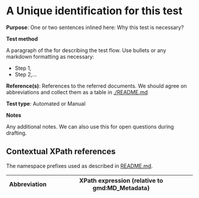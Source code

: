 # A Unique identification for this test

**Purpose**: One or two sentences inlined here: Why this test is necessary?

**Test method**

A paragraph of the for describing the test flow. Use bullets or any markdown formatting as necessary:

* Step 1,
* Step 2,...

**Reference(s)**: References to the referred documents. We should agree on abbreviations and collect them as a table in [./README.md](README.md)

**Test type**: Automated or Manual

**Notes**

Any additional notes. We can also use this for open questions during drafting.


## Contextual XPath references

The namespace prefixes used as described in [README.md](./README.md#namespaces).

Abbreviation                                 |  XPath expression (relative to gmd:MD_Metadata)
-------------------------------------------- | -------------------------------------------------------------------------
